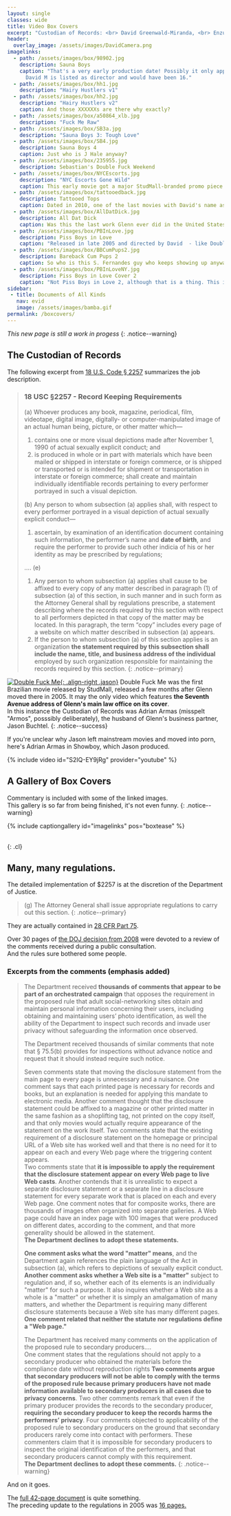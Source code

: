 ```yaml
---
layout: single
classes: wide
title: Video Box Covers
excerpt: "Custodian of Records: <br> David Greenwald-Miranda, <br> Enzuli Penthouse, RJ, BRASIL"
header:
  overlay_image: /assets/images/DavidCamera.png
imagelinks:
  - path: /assets/images/box/98902.jpg
    description: Sauna Boys
    caption: "That's a very early production date! Possibly it only applies to one scene.
      David M is listed as director and would have been 16."
  - path: /assets/images/box/hh1.jpg
    description: "Hairy Hustlers v1"
  - path: /assets/images/box/hh2.jpg
    description: "Hairy Hustlers v2"
    caption: And those XXXXXXs are there why exactly?
  - path: /assets/images/box/a50864_xlb.jpg
    description: "Fuck Me Raw"
  - path: /assets/images/box/SB3a.jpg
    description: "Sauna Boys 3: Tough Love"
  - path: /assets/images/box/SB4.jpg
    description: Sauna Boys 4
    caption: Just who is J Hale anyway? 
  - path: /assets/images/box/235955.jpg
    description: Sebastian's Double Fuck Weekend
  - path: /assets/images/box/NYCEscorts.jpg
    description: "NYC Escorts Gone Wild"
    caption: This early movie got a major StudMall-branded promo piece in HX magazine, one of Glenn's clients.
  - path: /assets/images/box/tattooedback.jpg
    description: Tattooed Tops
    caption: Dated in 2010, one of the last movies with David's name as Custodian of Records.
  - path: /assets/images/box/AllDatDick.jpg
    description: All Dat Dick
    caption: Was this the last work Glenn ever did in the United States?
  - path: /assets/images/box/PBInLove.jpg
    description: Piss Boys in Love
    caption: "Released in late 2005 and directed by David  - like Double Fuck Me but with a totally different address. There's no consistency in those early vids!"
  - path: /assets/images/box/BBCumPups2.jpg
    description: Bareback Cum Pups 2
    caption: So who is this S. Fernandes guy who keeps showing up anyway? This was released in 2009.
  - path: /assets/images/box/PBInLoveNY.jpg
    description: Piss Boys in Love Cover 2
    caption: "Not Piss Boys in Love 2, although that is a thing. This is PBIL 1 again, but the records have moved from Rio to NYC."
sidebar:
 - title: Documents of All Kinds
   nav: evid
   image: /assets/images/bamba.gif
permalink: /boxcovers/
---
```


_This new page is still a work in progess_
{: .notice--warning}  

## The Custodian of Records

The following excerpt from [18 U.S. Code § 2257](https://www.law.cornell.edu/uscode/text/18/2257) summarizes the job description.
> ### 18 USC §2257 - Record Keeping Requirements
> (a) Whoever produces any book, magazine, periodical, film, videotape, digital image, digitally- or computer-manipulated image of an actual human being, picture, or other matter which—
>   1. contains one or more visual depictions made after November 1, 1990 of actual sexually explicit conduct; and
>   2. is produced in whole or in part with materials which have been mailed or shipped in interstate or foreign commerce, or is shipped or transported or is intended for shipment or transportation in interstate or foreign commerce;
   shall create and maintain individually identifiable records pertaining to every performer portrayed in such a visual depiction.
>   
> (b) Any person to whom subsection (a) applies shall, with respect to every performer portrayed in a visual depiction of actual sexually explicit conduct—
>   1. ascertain, by examination of an identification document containing such information, the performer’s name and **date of birth**, and require the performer to provide such other indicia of his or her identity as may be prescribed by regulations;
> 
> ....
> (e)
> 1. Any person to whom subsection (a) applies shall cause to be affixed to every copy of any matter described in paragraph (1) of subsection (a) of this section, in such manner and in such form as the Attorney General shall by regulations prescribe, a statement describing where the records required by this section with respect to all performers depicted in that copy of the matter may be located. In this paragraph, the term “copy” includes every page of a website on which matter described in subsection (a) appears.
> 2. If the person to whom subsection (a) of this section applies is an organization **the statement required by this subsection shall include the name, title, and business address of the individual** employed by such organization responsible for maintaining the records required by this section.
{: .notice--primary}



[![Double Fuck Me](/assets/images/DFM.jpg){: .align-right .jason}](/assets/images/DFM.jpg)
Double Fuck Me was the first Brazilian movie released by StudMall, released a few months after Glenn moved there in 2005. It may the only video which features **the Seventh Avenue address of Glenn's main law office on its cover**.  
In this instance the Custodian of Records was Adrian Armas (misspelt "Armos", posssibly deliberately), the husband of Glenn's business partner, Jason Buchtel. 
{: .notice--success}

If you're unclear why Jason left mainstream movies and moved into porn, here's Adrian Armas in Showboy, which Jason produced.

<div class="vide">
{% include video id="S2IQ-EY9jRg" provider="youtube" %}
</div>

## A Gallery of Box Covers

Commentary is included with some of the linked images.  
This gallery is so far from being finished, it's not even funny.
{: .notice--warning}

{% include captiongallery id="imagelinks" pos="boxtease" %}  


<br>
{: .cl}




## Many, many regulations.

The detailed implementation of $2257 is at the discretion of the Department of Justice.
> (g) The Attorney General shall issue appropriate regulations to carry out this section.
{: .notice--primary}

They are actually contained in
[28 CFR Part 75](https://www.law.cornell.edu/cfr/text/28/part-75).  

Over 30 pages of [the DOJ decision from 2008](/assets/pdfs/final-sexual-depiction.pdf) were devoted to a review of the comments received during a public consultation.  
And the rules sure bothered some people.

### Excerpts from the comments (emphasis added)
> The Department received **thousands of comments that appear to be part of an orchestrated campaign** that opposes the requirement in the proposed rule that adult social-networking sites obtain and maintain personal information concerning their users, including obtaining and maintaining users’ photo identification, as well the ability of the Department to inspect such records and invade user privacy without safeguarding the information once observed. 
> 
> The Department received thousands of similar comments that note that
§ 75.5(b) provides for inspections without advance notice and request that it should instead require such notice.
> 
> Seven comments state that moving the disclosure statement from the main page to every page is unnecessary and a nuisance. One comment says that each printed page is necessary for records and books, but an explanation is needed for applying this mandate to electronic media. Another comment thought that the disclosure statement could be affixed to a magazine or other printed matter in the same fashion as a shoplifting tag, not printed on the copy itself, and that only movies would actually require appearance of the statement on the work itself. Two comments state that the existing requirement of a disclosure statement on the homepage or principal URL of a Web site has worked well and that there is no need for it to appear on each and every Web page where the triggering content appears.  
> Two comments state that **it is impossible to apply the requirement that the disclosure statement appear on every Web page to live Web casts**. Another contends that it is unrealistic to expect a separate disclosure statement or a separate line in a disclosure statement for every separate work that is placed on each and every Web page. One comment notes that for composite works, there are thousands of images often organized into separate galleries. A Web page could have an index page with 100 images that were produced on different dates, according to the comment, and that more generality should be allowed in the statement.  
> **The Department declines to adopt these statements.**
> 
> **One comment asks what the word "matter" means**, and the Department again references the plain language of the Act in subsection (a), which refers to depictions of sexually explicit conduct. **Another comment asks whether a Web site is a "matter"** subject to regulation and, if so, whether each of its elements is an individually "matter" for such a purpose. It also inquires whether a Web site as a whole is a "matter" or whether it is simply an amalgamation of many matters, and whether the Department is requiring many different disclosure statements because a Web site has many different pages.  
> **One comment related that neither the statute nor regulations define a "Web page."**
> 
> The Department has received many comments on the application of the proposed rule to secondary producers....  
> One comment states that the regulations should not apply to a secondary producer who obtained the materials before the compliance date without reproduction rights
> **Two comments argue that secondary producers will not be able to comply with the terms of the proposed rule because primary producers have not made information available to secondary producers in all cases due to privacy concerns**. Two other comments remark that even if the primary producer provides the records to the secondary producer, **requiring the secondary producer to keep the records harms the performers’ privacy**.
> Four comments objected to applicability of the proposed rule to secondary producers on the ground that secondary producers rarely come into contact with performers. These commenters claim that it is impossible for secondary producers to inspect the original identification of the performers, and that secondary producers cannot comply with this requirement.  
> **The Department declines to adopt these comments.** 
{: .notice--warning}

And on it goes.

The [full 42-page document](/assets/pdfs/final-sexual-depiction.pdf) is quite something.  
The preceding update to the regulations in 2005 was [16 pages.](/assets/pdfs/05-10107.pdf)
